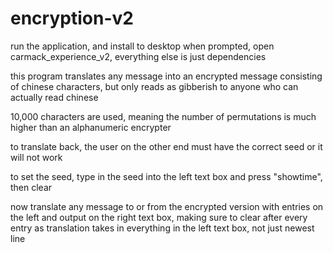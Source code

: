 # encryption-v2
run the application, and install to desktop when prompted, open carmack_experience_v2, everything else is just dependencies

this program translates any message into an encrypted message consisting of chinese characters,
but only reads as gibberish to anyone who can actually read chinese

10,000 characters are used, meaning the number of permutations is much higher than an alphanumeric encrypter

to translate back, the user on the other end must have the correct seed or it will not work

to set the seed, type in the seed into the left text box and press "showtime", then clear

now translate any message to or from the encrypted version with entries on the left and output on the right text box,
making sure to clear after every entry as translation takes in everything in the left text box, not just newest line

